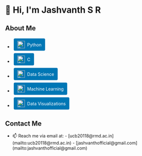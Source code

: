 <!DOCTYPE html>
<html>
<head>
<style>
  .badge {
    padding: 8px 12px;
    margin: 4px;
    border-radius: 4px;
    background-color: #0077B5; /* Blue background for LinkedIn */
    color: white;
    display: inline-flex;
    align-items: center;
  }
  .logo {
    width: 24px;
    height: 24px;
    margin-right: 8px;
  }
</style>
</head>
<body>
  <h1>👋 Hi, I'm Jashvanth S R</h1>

  <h2>About Me</h2>
  <ul>
    <li>
      <div class="badge">
        <img class="logo" src="python_logo.png" alt="Python Logo"> Python
      </div>
    </li>
    <li>
      <div class="badge">
        <img class="logo" src="c_logo.png" alt="C Logo"> C
      </div>
    </li>
    <li>
      <div class="badge">
        <img class="logo" src="data_science_logo.png" alt="Data Science Logo"> Data Science
      </div>
    </li>
    <li>
      <div class="badge">
        <img class="logo" src="machine_learning_logo.png" alt="Machine Learning Logo"> Machine Learning
      </div>
    </li>
    <li>
      <div class="badge">
        <img class="logo" src="data_visualization_logo.png" alt="Data Visualization Logo"> Data Visualizations
      </div>
    </li>
  </ul>

  <h2>Contact Me</h2>
  <ul>
    <li>
      📫 Reach me via email at:
      - [ucb20118@rmd.ac.in](mailto:ucb20118@rmd.ac.in)
      - [jashvanthofficial@gmail.com](mailto:jashvanthofficial@gmail.com)
    </li>
  </ul>
</body>
</html>
